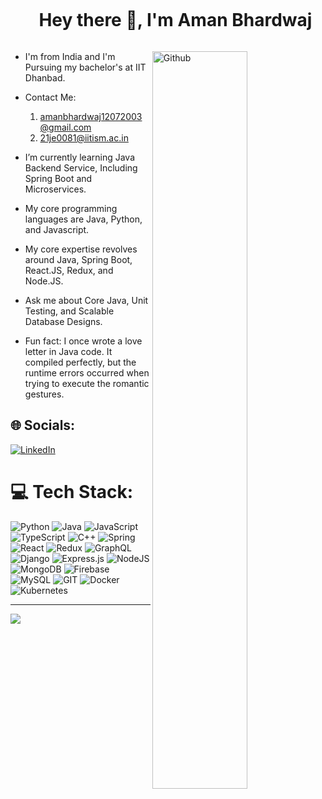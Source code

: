 <div id="user-content-toc">
  <ul align="center">
    <summary><h1 style="display: inline-block">Hey there 👋, I'm Aman Bhardwaj</h1></summary>
  </ul>
</div>

<img width="55%" align="right" alt="Github" src="https://raw.githubusercontent.com/onimur/.github/master/.resources/git-header.svg" />

- I'm from India and I'm Pursuing my bachelor's at IIT Dhanbad.

- Contact Me:
  1. amanbhardwaj12072003@gmail.com
  2. 21je0081@iitism.ac.in

- I’m currently learning Java Backend Service, Including Spring Boot and Microservices.
  
- My core programming languages are Java, Python, and Javascript.
  
- My core expertise revolves around Java, Spring Boot, React.JS, Redux, and Node.JS.
  
- Ask me about Core Java, Unit Testing, and Scalable Database Designs.
  
- Fun fact: I once wrote a love letter in Java code. It compiled perfectly, but the runtime errors occurred when trying to execute the romantic gestures.


## 🌐 Socials:
[![LinkedIn](https://img.shields.io/badge/LinkedIn-%230077B5.svg?logo=linkedin&logoColor=white)](https://linkedin.com/in/https://www.linkedin.com/in/aman-bhardwaj-138938143/) 

# 💻 Tech Stack:
![Python](https://img.shields.io/badge/python-3670A0?style=for-the-badge&logo=python&logoColor=ffdd54) ![Java](https://img.shields.io/badge/java-%23ED8B00.svg?style=for-the-badge&logo=openjdk&logoColor=white) ![JavaScript](https://img.shields.io/badge/javascript-%23323330.svg?style=for-the-badge&logo=javascript&logoColor=%23F7DF1E) ![TypeScript](https://img.shields.io/badge/typescript-%23007ACC.svg?style=for-the-badge&logo=typescript&logoColor=white) ![C++](https://img.shields.io/badge/c++-%2300599C.svg?style=for-the-badge&logo=c%2B%2B&logoColor=white) ![Spring](https://img.shields.io/badge/spring-%236DB33F.svg?style=for-the-badge&logo=spring&logoColor=white) ![React](https://img.shields.io/badge/react-%2320232a.svg?style=for-the-badge&logo=react&logoColor=%2361DAFB) ![Redux](https://img.shields.io/badge/redux-%23593d88.svg?style=for-the-badge&logo=redux&logoColor=white) ![GraphQL](https://img.shields.io/badge/-GraphQL-E10098?style=for-the-badge&logo=graphql&logoColor=white) ![Django](https://img.shields.io/badge/django-%23092E20.svg?style=for-the-badge&logo=django&logoColor=white) ![Express.js](https://img.shields.io/badge/express.js-%23404d59.svg?style=for-the-badge&logo=express&logoColor=%2361DAFB) ![NodeJS](https://img.shields.io/badge/node.js-6DA55F?style=for-the-badge&logo=node.js&logoColor=white) ![MongoDB](https://img.shields.io/badge/MongoDB-%234ea94b.svg?style=for-the-badge&logo=mongodb&logoColor=white) ![Firebase](https://img.shields.io/badge/Firebase-039BE5?style=for-the-badge&logo=Firebase&logoColor=white) ![MySQL](https://img.shields.io/badge/mysql-%2300000f.svg?style=for-the-badge&logo=mysql&logoColor=white) ![GIT](https://img.shields.io/badge/Git-fc6d26?style=for-the-badge&logo=git&logoColor=white) ![Docker](https://img.shields.io/badge/docker-%230db7ed.svg?style=for-the-badge&logo=docker&logoColor=white) ![Kubernetes](https://img.shields.io/badge/kubernetes-%23326ce5.svg?style=for-the-badge&logo=kubernetes&logoColor=white)
<!--
![Top Langs](https://github-readme-stats.vercel.app/api/top-langs/?username=amanbhardwaj12072003&hide_progress=true&&layout=pie)
-->

---
[![](https://visitcount.itsvg.in/api?id=amanbhardwaj12072003&icon=5&color=0)](https://visitcount.itsvg.in)

<!-- Proudly created with GPRM ( https://gprm.itsvg.in ) -->
